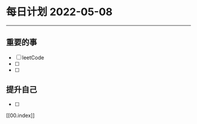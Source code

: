 #  每日计划 2022-05-08
---
## 重要的事
- [ ]  leetCode
- [ ]  
- [ ]  



## 提升自己
- [ ]  
  



[[00.index]]








